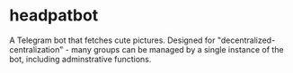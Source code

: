 # headpatbot
A Telegram bot that fetches cute pictures.
Designed for "decentralized-centralization" - many groups can be managed by a single instance of the bot, including adminstrative functions.
